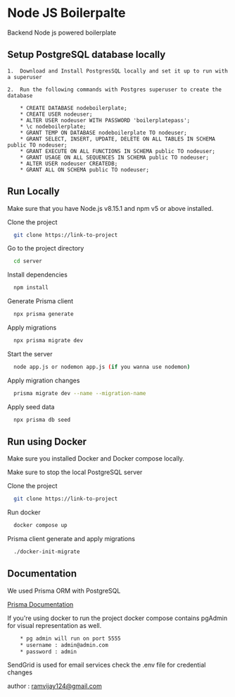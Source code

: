 
# Node JS Boilerpalte 

Backend Node js powered boilerplate 


## Setup PostgreSQL database locally 

    1.  Download and Install PostgresSQL locally and set it up to run with a superuser

    2.  Run the following commands with Postgres superuser to create the database
    
        * CREATE DATABASE nodeboilerplate;
        * CREATE USER nodeuser;
        * ALTER USER nodeuser WITH PASSWORD 'boilerplatepass';
        * \c nodeboilerplate;
        * GRANT TEMP ON DATABASE nodeboilerplate TO nodeuser;
        * GRANT SELECT, INSERT, UPDATE, DELETE ON ALL TABLES IN SCHEMA public TO nodeuser;
        * GRANT EXECUTE ON ALL FUNCTIONS IN SCHEMA public TO nodeuser;
        * GRANT USAGE ON ALL SEQUENCES IN SCHEMA public TO nodeuser;
        * ALTER USER nodeuser CREATEDB;
        * GRANT ALL ON SCHEMA public TO nodeuser;


## Run Locally

Make sure that you have Node.js v8.15.1 and npm v5 or above installed. 

Clone the project

```bash
  git clone https://link-to-project
```

Go to the project directory

```bash
  cd server
```

Install dependencies

```bash
  npm install
```
Generate Prisma client

```bash
  npx prisma generate
```

Apply migrations 

```bash
  npx prisma migrate dev
```

Start the server

```bash
  node app.js or nodemon app.js (if you wanna use nodemon)
```

Apply migration changes

```bash
  prisma migrate dev --name --migration-name
```

Apply seed data

```bash
  npx prisma db seed
```

## Run using Docker

Make sure you installed Docker and Docker compose locally. 

Make sure to stop the local PostgreSQL server 

Clone the project

```bash
  git clone https://link-to-project
```

Run docker 

```bash
  docker compose up 
```

Prisma client generate and apply migrations

```bash
  ./docker-init-migrate
```


## Documentation


We used Prisma ORM with PostgreSQL

[Prisma Documentation](https://www.prisma.io/docs/getting-started)

If you're using docker to run the project docker compose contains pgAdmin for visual representation as well.

```bash
    * pg admin will run on port 5555
    * username : admin@admin.com
    * password : admin
```


SendGrid is used for email services check the .env file for credential changes 


author : ramvijay124@gmail.com

